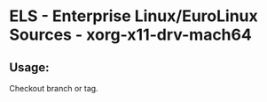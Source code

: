 # ELS - Enterprise Linux/EuroLinux Sources - xorg-x11-drv-mach64 
## Usage:
  Checkout branch or tag.
